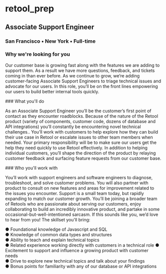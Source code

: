 # retool_prep

## Associate Support Engineer 
### San Francisco • New York • Full-time 
### Why we're looking for you 
<p>Our customer base is growing fast along with the features we are adding to support them. As a result we have more questions, feedback, and tickets coming in than ever before. As we continue to grow, we’re adding customer-facing Associate Support Engineers to triage technical issues and advocate for our users. In this role, you’ll be on the front lines empowering our users to build better internal tools quickly. </p>
### What you'll do 
<p>As an Associate Support Engineer you’ll be the customer’s first point of contact as they encounter roadblocks. Because of the nature of the Retool product (variety of components, customer code, dozens of database and API integrations) you’ll constantly be encountering novel technical challenges.. You’ll work with customers to help explore how they can build their use case in Retool or escalate issues to other team members when needed. 
Your primary responsibility will be to make sure our users get the help they need quickly to use Retool effectively. In addition to helping individual customers, you’ll shape the direction of the product by relaying customer feedback and surfacing feature requests from our customer base.</p>
### Who you'll work with 
<p>You’ll work with support engineers and software engineers to diagnose, troubleshoot, and solve customer problems. You will also partner with product to consult on new features and areas for improvement related to the issues you encounter. Support is a small team today, but rapidly expanding to match our customer growth. 
You’ll be joining a broader team of Retools who are passionate about serving our customers, enjoy collaborating to build an incredibly innovative product, and partake in some occasional-but-well-intentioned sarcasm. If this sounds like you, we’d love to hear from you! 
The skillset you'll bring: 
  
● Foundational knowledge of Javascript and SQL   
● Knowledge of common data types and structures   
● Ability to teach and explain technical topics   
● Related experience working directly with customers in a technical role ● Excitement to support and influence a growing product with customer needs   
● Drive to explore new technical topics and talk about your findings   
● Bonus points for familiarity with any of our database or API integrations  
  </p>
